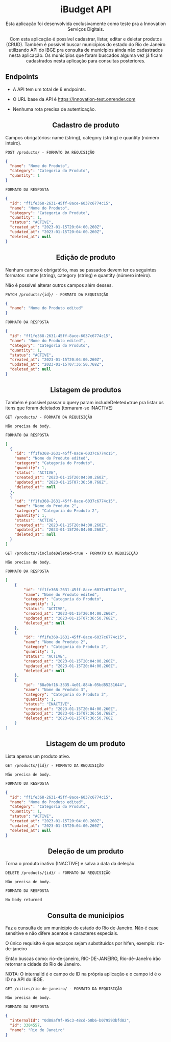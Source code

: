 <h1 align="center">
  iBudget API
</h1>

<p align = "center">
Esta aplicação foi desenvolvida exclusivamente como teste pra a Innovation Serviços Digitais. 
</p>

<p align = "center">
Com esta aplicação é possível cadastrar, listar, editar e deletar produtos (CRUD). Também é possível buscar municípios do estado do Rio de Janeiro utilizando API do IBGE pra consulta de municípios ainda não cadastrados nesta aplicação. Os municípios que foram buscados alguma vez já ficam cadastrados nesta aplicação para consultas posteriores.
</p>

## **Endpoints**

- A API tem um total de 6 endpoints.

- O URL base da API é https://innovation-test.onrender.com

- Nenhuma rota precisa de autenticação.

<h2 align ='center'> Cadastro de produto </h2>

<p>
Campos obrigatórios: name (string), category (string) e quantity (número inteiro).
</p>

`POST /products/ - FORMATO DA REQUISIÇÃO`

```json
{
  "name": "Nome do Produto",
  "category": "Categoria do Produto",
  "quantity": 1
}
```

`FORMATO DA RESPOSTA`

```json
{
  "id": "ff1fe368-2631-45ff-8ace-6037c6774c15",
  "name": "Nome do Produto",
  "category": "Categoria do Produto",
  "quantity": 1,
  "status": "ACTIVE",
  "created_at": "2023-01-15T20:04:00.260Z",
  "updated_at": "2023-01-15T20:04:00.260Z",
  "deleted_at": null
}
```

<h2 align ='center'> Edição de produto </h2>

<p>
Nenhum campo é obrigatório, mas se passados devem ter os seguintes formatos: name (string), category (string) e quantity (número inteiro).
</p>

<p>
Não é possível alterar outros campos além desses.
</p>

`PATCH /products/{id}/ - FORMATO DA REQUISIÇÃO`

```json
{
  "name": "Nome do Produto edited"
}
```

`FORMATO DA RESPOSTA`

```json
{
  "id": "ff1fe368-2631-45ff-8ace-6037c6774c15",
  "name": "Nome do Produto edited",
  "category": "Categoria do Produto",
  "quantity": 1,
  "status": "ACTIVE",
  "created_at": "2023-01-15T20:04:00.260Z",
  "updated_at": "2023-01-15T07:36:50.768Z",
  "deleted_at": null
}
```

<h2 align ='center'> Listagem de produtos </h2>

<p>
Também é possível passar o query param includeDeleted=true pra listar os itens que foram deletados (tornaram-se INACTIVE)
</p>

`GET /products/ - FORMATO DA REQUISIÇÃO`

```
Não precisa de body.
```

`FORMATO DA RESPOSTA`

```json
[
  {
    "id": "ff1fe368-2631-45ff-8ace-6037c6774c15",
    "name": "Nome do Produto edited",
    "category": "Categoria do Produto",
    "quantity": 1,
    "status": "ACTIVE",
    "created_at": "2023-01-15T20:04:00.260Z",
    "updated_at": "2023-01-15T07:36:50.768Z",
    "deleted_at": null
  },
  {
    "id": "ff1fe368-2631-45ff-8ace-6037c6774c15",
    "name": "Nome do Produto 2",
    "category": "Categoria do Produto 2",
    "quantity": 1,
    "status": "ACTIVE",
    "created_at": "2023-01-15T20:04:00.260Z",
    "updated_at": "2023-01-15T20:04:00.260Z",
    "deleted_at": null
  }
]
```

`GET /products/?includeDeleted=true - FORMATO DA REQUISIÇÃO`

```
Não precisa de body.
```

`FORMATO DA RESPOSTA`

```json
[
    {
        "id": "ff1fe368-2631-45ff-8ace-6037c6774c15",
        "name": "Nome do Produto edited",
        "category": "Categoria do Produto",
        "quantity": 1,
        "status": "ACTIVE",
        "created_at": "2023-01-15T20:04:00.260Z",
        "updated_at": "2023-01-15T07:36:50.768Z",
        "deleted_at": null
    },
    {
        "id": "ff1fe368-2631-45ff-8ace-6037c6774c15",
        "name": "Nome do Produto 2",
        "category": "Categoria do Produto 2",
        "quantity": 1,
        "status": "ACTIVE",
        "created_at": "2023-01-15T20:04:00.260Z",
        "updated_at": "2023-01-15T20:04:00.260Z",
        "deleted_at": null
    },
    {
        "id": "88a9bf16-3335-4e01-884b-05bd85231644",
        "name": "Nome do Produto 3",
        "category": "Categoria do Produto 3",
        "quantity": 1,
        "status": "INACTIVE",
        "created_at": "2023-01-15T20:04:00.260Z",
        "updated_at": "2023-01-15T07:36:50.768Z",
        "deleted_at": "2023-01-15T07:36:50.768Z
    }
]
```

<h2 align ='center'> Listagem de um produto </h2>

<p>
Lista apenas um produto ativo.
</p>

`GET /products/{id}/ - FORMATO DA REQUISIÇÃO`

```
Não precisa de body.
```

`FORMATO DA RESPOSTA`

```json
{
  "id": "ff1fe368-2631-45ff-8ace-6037c6774c15",
  "name": "Nome do Produto edited",
  "category": "Categoria do Produto",
  "quantity": 1,
  "status": "ACTIVE",
  "created_at": "2023-01-15T20:04:00.260Z",
  "updated_at": "2023-01-15T20:04:00.260Z",
  "deleted_at": null
}
```

<h2 align ='center'> Deleção de um produto </h2>

<p>
Torna o produto inativo (INACTIVE) e salva a data da deleção.
</p>

`DELETE /products/{id}/ - FORMATO DA REQUISIÇÃO`

```
Não precisa de body.
```

`FORMATO DA RESPOSTA`

```
No body returned

```

<h2 align ='center'> Consulta de municípios </h2>

<p>
Faz a cunsulta de um município do estado do Rio de Janeiro. Não é case sensitive e não difere acentos e caracteres especiais.
</p>

<p>
O único requisito é que espaços sejam substituídos por hífen, exemplo: rio-de-janeiro
</p>

<p>
Então buscas como: rio-de-janeiro, RIO-DE-JANEIRO, Rio-dê-JaneÍro irão retornar a cidade do Rio de Janeiro.
</p>

<p>
NOTA: O internalId é o campo de ID na própria aplicação e o campo id é o ID na API do IBGE.
</p>

`GET /cities/rio-de-janeiro/ - FORMATO DA REQUISIÇÃO`

```
Não precisa de body.
```

`FORMATO DA RESPOSTA`

```json
{
  "internalId": "0d88af9f-95c3-48cd-b0b6-b079593bfd82",
  "id": 3304557,
  "name": "Rio de Janeiro"
}
```

